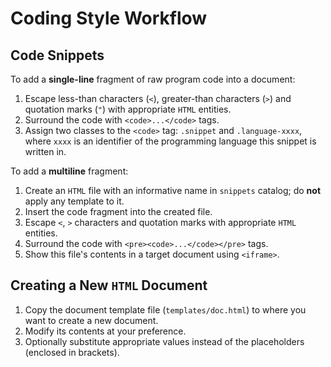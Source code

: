 # Coding Style Workflow

## Code Snippets

To add a **single-line** fragment of raw program code into a document:

1. Escape less-than characters (`<`), greater-than characters (`>`) and quotation marks (`"`) with appropriate `HTML`
   entities.
2. Surround the code with `<code>...</code>` tags.
3. Assign two classes to the `<code>` tag: `.snippet` and `.language-xxxx`, where `xxxx` is an identifier of the
   programming language this snippet is written in.

To add a **multiline** fragment:

1. Create an `HTML` file with an informative name in `snippets` catalog; do **not** apply any template to it.
2. Insert the code fragment into the created file.
3. Escape `<`, `>` characters and quotation marks with appropriate `HTML` entities.
4. Surround the code with `<pre><code>...</code></pre>` tags.
5. Show this file's contents in a target document using `<iframe>`.

## Creating a New `HTML` Document

1. Copy the document template file (`templates/doc.html`) to where you want to create a new document.
2. Modify its contents at your preference.
3. Optionally substitute appropriate values instead of the placeholders (enclosed in brackets).
